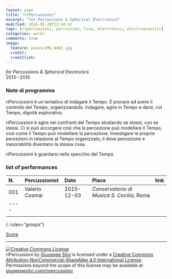 ```yaml
---
layout: page
title: "riPercussioni"
excerpt: "for Percussions & Spherical Electronics"
modified: 2016-05-20T22:44:42
tags: [ripercussioni, percussion, live, electronics, electroacoustic]
categories: works
comments: true
image:
  feature: panos/IMG_0462.jpg
  credit:
  creditlink:
---
```


*for Percussions & Spherical Electronics*    
2013--2015

### Note di programma

*riPercussioni* è un tentativo di indagare il Tempo. È provare ad
avere il controllo del Tempo, organizzandolo. Indagare, agire in
Tempo e darsi, col Tempo, dignità esplorativa.

*riPercussioni* è agire nei confronti del Tempo studiando se
stessi, con se stessi. Ci si può accorgere così che la percezione
può modellare il Tempo, così come il Tempo può modellare la
percezione. Investigare le proprie percezioni in relazione al
Tempo organizzato, li dove percezione e inesorabilità
diventano la stessa cosa.

*riPercussioni* è guardarsi nello specchio del Tempo.

### list of performances

| N.  | Percussionist | Date | Place | link |
|:----|:--------------|:-----|:------|:-----|
| 001 | Valerio Cosmai | 2015-12-03 | *Conservatorio di Musica S. Cecilia*, Roma  | |
|----
| | | | | |
{: rules="groups"}

[Score](https://www.academia.edu/19411395/riPercussioni)

---

<a rel="license" href="http://creativecommons.org/licenses/by-nc-sa/4.0/"><img alt="Creative Commons License" style="border-width:0" src="https://i.creativecommons.org/l/by-nc-sa/4.0/80x15.png" /></a><br /><span xmlns:dct="http://purl.org/dc/terms/" property="dct:title">riPercussioni</span> by <a xmlns:cc="http://creativecommons.org/ns#" href="giuseppesilvi.com/ripercussioni" property="cc:attributionName" rel="cc:attributionURL">Giuseppe Silvi</a> is licensed under a <a rel="license" href="http://creativecommons.org/licenses/by-nc-sa/4.0/">Creative Commons Attribution-NonCommercial-ShareAlike 4.0 International License</a>.<br />Permissions beyond the scope of this license may be available at <a xmlns:cc="http://creativecommons.org/ns#" href="giuseppesilvi.com/ripercussioni" rel="cc:morePermissions">giuseppesilvi.com/ripercussioni</a>.
